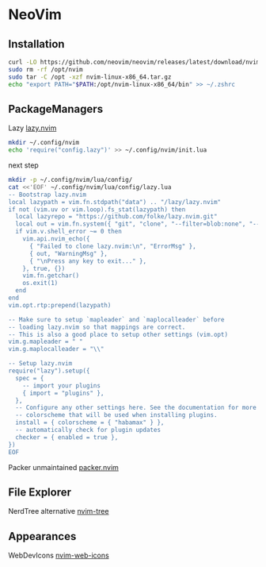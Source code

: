 # NeoVim
## Installation
```bash
curl -LO https://github.com/neovim/neovim/releases/latest/download/nvim-linux-x86_64.tar.gz
sudo rm -rf /opt/nvim
sudo tar -C /opt -xzf nvim-linux-x86_64.tar.gz
echo "export PATH="$PATH:/opt/nvim-linux-x86_64/bin" >> ~/.zshrc
```

## PackageManagers
Lazy [lazy.nvim](https://github.com/folke/lazy.nvim)
```bash
mkdir ~/.config/nvim
echo 'require("config.lazy")' >> ~/.config/nvim/init.lua
```
next step
```bash
mkdir -p ~/.config/nvim/lua/config/
cat <<'EOF' ~/.config/nvim/lua/config/lazy.lua
-- Bootstrap lazy.nvim
local lazypath = vim.fn.stdpath("data") .. "/lazy/lazy.nvim"
if not (vim.uv or vim.loop).fs_stat(lazypath) then
  local lazyrepo = "https://github.com/folke/lazy.nvim.git"
  local out = vim.fn.system({ "git", "clone", "--filter=blob:none", "--branch=stable", lazyrepo, lazypath })
  if vim.v.shell_error ~= 0 then
    vim.api.nvim_echo({
      { "Failed to clone lazy.nvim:\n", "ErrorMsg" },
      { out, "WarningMsg" },
      { "\nPress any key to exit..." },
    }, true, {})
    vim.fn.getchar()
    os.exit(1)
  end
end
vim.opt.rtp:prepend(lazypath)

-- Make sure to setup `mapleader` and `maplocalleader` before
-- loading lazy.nvim so that mappings are correct.
-- This is also a good place to setup other settings (vim.opt)
vim.g.mapleader = " "
vim.g.maplocalleader = "\\"

-- Setup lazy.nvim
require("lazy").setup({
  spec = {
    -- import your plugins
    { import = "plugins" },
  },
  -- Configure any other settings here. See the documentation for more details.
  -- colorscheme that will be used when installing plugins.
  install = { colorscheme = { "habamax" } },
  -- automatically check for plugin updates
  checker = { enabled = true },
})
EOF 
```
Packer unmaintained [packer.nvim](https://github.com/wbthomason/packer.nvim?tab=readme-ov-file)

## File Explorer
NerdTree alternative [nvim-tree](https://github.com/nvim-tree/nvim-tree.lua)

## Appearances
WebDevIcons [nvim-web-icons](https://github.com/nvim-tree/nvim-web-devicons)
